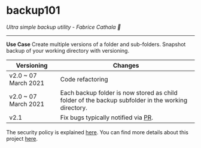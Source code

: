 # backup101

*Ultra simple backup utility - Fabrice Cathala 🐸*

---

**Use Case**
Create multiple versions of a folder and sub-folders.
Snapshot backup of your working directory with versioning.

| Versioning | Changes |
| -------------------- | ---- |
| v2.0 ~ 07 March 2021 | Code refactoring |
| v2.0 ~ 07 March 2021 | Each backup folder is now stored as child folder of the backup subfolder in the working directory. |
| v2.1 | Fix bugs typically notified via [PR](https://github.com/fcathala/backup101/pulls). |

The security policy is explained [here](https://github.com/fcathala/backup101/blob/main/SECURITY.md).
You can find more details about this project [here](https://backup101.uk/).

